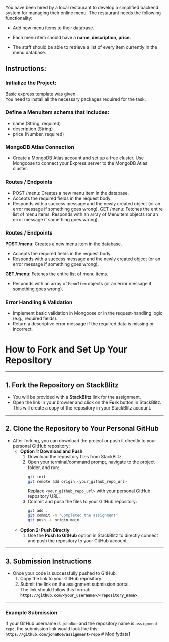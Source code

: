 You have been hired by a local restaurant to develop a simplified backend system for managing their online menu. The restaurant needs the following functionality:

- Add new menu items to their database.

- Each menu item should have a **name, description, price.**

- The staff should be able to retrieve a list of every item currently in the menu database.  

## Instructions:

### Initialize the Project:

Basic express template was given  
You need to install all the necessary packages required for the task.

### Define a MenuItem schema that includes:
- name (String, required)
- description (String)
- price (Number, required)

### MongoDB Atlas Connection

- Create a MongoDB Atlas account and set up a free cluster.
Use Mongoose to connect your Express server to the MongoDB Atlas cluster.

### Routes / Endpoints

- POST /menu: Creates a new menu item in the database.
- Accepts the required fields in the request body.
- Responds with a success message and the newly created object (or an error message if something goes wrong).
GET /menu: Fetches the entire list of menu items.
Responds with an array of MenuItem objects (or an error message if something goes wrong).

### Routes / Endpoints

**POST /menu**: Creates a new menu item in the database.
- Accepts the required fields in the request body.
- Responds with a success message and the newly created object (or an error message if something goes wrong).

**GET /menu**: Fetches the entire list of menu items.
- Responds with an array of `MenuItem` objects (or an error message if something goes wrong).

### Error Handling & Validation

- Implement basic validation in Mongoose or in the request-handling logic (e.g., required fields).
- Return a descriptive error message if the required data is missing or incorrect.


# **How to Fork and Set Up Your Repository**

---

## **1. Fork the Repository on StackBlitz**

- You will be provided with a **StackBlitz** link for the assignment.
- Open the link in your browser and click on the **Fork** button in StackBlitz.  
  This will create a copy of the repository in your StackBlitz account.

---

## **2. Clone the Repository to Your Personal GitHub**

- After forking, you can download the project or push it directly to your personal GitHub repository:
  - **Option 1: Download and Push**
    1. Download the repository files from StackBlitz.
    2. Open your terminal/command prompt, navigate to the project folder, and run:
       ```bash
       git init
       git remote add origin <your_github_repo_url>
       ```
       Replace `<your_github_repo_url>` with your personal GitHub repository URL.
    3. Commit and push the files to your GitHub repository:
       ```bash
       git add .
       git commit -m "Completed the assignment"
       git push -u origin main
       ```
  - **Option 2: Push Directly**
    1. Use the **Push to GitHub** option in StackBlitz to directly connect and push the repository to your GitHub account.

---

## **3. Submission Instructions**

- Once your code is successfully pushed to GitHub:
  1. Copy the link to your GitHub repository.
  2. Submit the link on the assignment submission portal.  
     The link should follow this format:  
     **`https://github.com/<your_username>/<repository_name>`**

---

### **Example Submission**

If your GitHub username is `johnDoe` and the repository name is `assignment-repo`, the submission link would look like this:  
**`https://github.com/johnDoe/assignment-repo`**
#   M o d i f y d a t a 1  
 